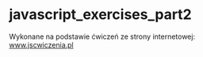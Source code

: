 # javascript_exercises_part2
Wykonane na podstawie ćwiczeń ze strony internetowej: www.jscwiczenia.pl 
